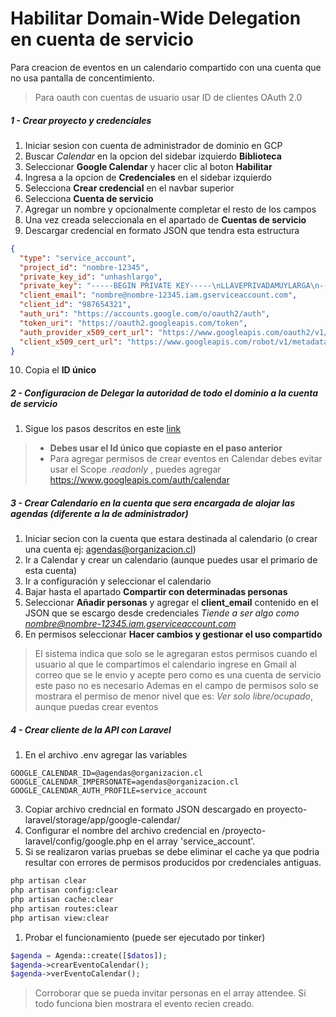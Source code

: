 # Habilitar Domain-Wide Delegation en cuenta de servicio

Para creacion de eventos en un calendario compartido con una cuenta que no usa pantalla de concentimiento.
> Para oauth con cuentas de usuario usar ID de clientes OAuth 2.0

##### 1 - Crear proyecto y credenciales
1. Iniciar sesion con cuenta de administrador de dominio en GCP
2. Buscar *Calendar* en la opcion del sidebar izquierdo __Biblioteca__
3. Seleccionar __Google Calendar__ y hacer clic al boton **__Habilitar__**
4. Ingresa a la opcion de __Credenciales__ en el sidebar izquierdo
5. Selecciona __Crear credencial__ en el navbar superior
6. Selecciona __Cuenta de servicio__
7. Agregar un nombre y opcionalmente completar el resto de los campos
8. Una vez creada seleccionala en el apartado de __Cuentas de servicio__
9. Descargar credencial en formato JSON que tendra esta estructura
```json
{
  "type": "service_account",
  "project_id": "nombre-12345",
  "private_key_id": "unhashlargo",
  "private_key": "-----BEGIN PRIVATE KEY-----\nLLAVEPRIVADAMUYLARGA\n-----END PRIVATE KEY-----\n",
  "client_email": "nombre@nombre-12345.iam.gserviceaccount.com",
  "client_id": "987654321",
  "auth_uri": "https://accounts.google.com/o/oauth2/auth",
  "token_uri": "https://oauth2.googleapis.com/token",
  "auth_provider_x509_cert_url": "https://www.googleapis.com/oauth2/v1/certs",
  "client_x509_cert_url": "https://www.googleapis.com/robot/v1/metadata/x509/nombre%40nombre-12345.iam.gserviceaccount.com"
}
```
10. Copia el __ID único__

##### 2 - Configuracion de Delegar la autoridad de todo el dominio a la cuenta de servicio

1. Sigue los pasos descritos en este [link](https://developers.google.com/identity/protocols/oauth2/service-account#delegatingauthority)
>- **Debes usar el Id único que copiaste en el paso anterior**
>- Para agregar permisos de crear eventos en Calendar debes evitar usar el Scope  _.readonly_ , puedes agregar https://www.googleapis.com/auth/calendar

##### 3 - Crear Calendario en la cuenta que sera encargada de alojar las agendas (diferente a la de administrador)

1. Iniciar secion con la cuenta que estara destinada al calendario (o crear una cuenta ej: agendas@organizacion.cl)
2. Ir a Calendar y crear un calendario (aunque puedes usar el primario de esta cuenta)
3. Ir a configuración y seleccionar el calendario
4. Bajar hasta el apartado __Compartir con determinadas personas__
5. Seleccionar __Añadir personas__ y agregar el __client_email__ contenido en el JSON que se escargo desde credenciales
*Tiende a ser algo como nombre@nombre-12345.iam.gserviceaccount.com*
6. En permisos seleccionar __Hacer cambios y gestionar el uso compartido__
> El sistema indica que solo se le agregaran estos permisos cuando el usuario al que le compartimos el calendario ingrese en Gmail al correo que se le envio y acepte pero como es una cuenta de servicio este paso no es necesario
> Ademas en el campo de permisos solo se mostrara el permiso de menor nivel que es: *Ver solo libre/ocupado*, aunque puedas crear eventos

##### 4 - Crear cliente de la API con Laravel

1. En el archivo .env agregar las variables
```
GOOGLE_CALENDAR_ID=@agendas@organizacion.cl
GOOGLE_CALENDAR_IMPERSONATE=agendas@organizacion.cl
GOOGLE_CALENDAR_AUTH_PROFILE=service_account
```
3. Copiar archivo credncial en formato JSON descargado en proyecto-laravel/storage/app/google-calendar/
4. Configurar el nombre del archivo credencial en /proyecto-laravel/config/google.php en el array 'service_account'.
5. Si se realizaron varias pruebas se debe eliminar el cache ya que podria resultar con errores de permisos producidos por credenciales antiguas.
```bash
php artisan clear
php artisan config:clear
php artisan cache:clear
php artisan routes:clear
php artisan view:clear
```
1. Probar el funcionamiento (puede ser ejecutado por tinker)
```php
$agenda = Agenda::create([$datos]);
$agenda->crearEventoCalendar();
$agenda->verEventoCalendar();
```
> Corroborar que se pueda invitar personas en el array attendee. Si todo funciona bien mostrara el evento recien creado.

